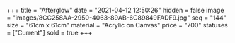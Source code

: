 +++
title = "Afterglow"
date = "2021-04-12 12:50:26"
hidden = false
image = "images/8CC258AA-2950-4063-89AB-6C89849FADF9.jpg"
seq = "144"
size = "61cm x 61cm"
material = "Acrylic on Canvas"
price = "700"
statuses = ["Current"]
sold = true
+++
